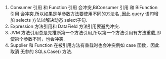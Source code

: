 1. Consumer 引用 和 Function 引用 会冲突,BiConsumer 引用 和 BiFunction 引用 会冲突,所以如果是单参数方法要使用不同的方法名
   ,因此 query 语句增加 selects 方法以解决动态 select子句.
2. Expression 方法引用和 DataField 方法引用要避免冲突.
3. JVM 方法引用总是先推断第一个方法引用,所以第一个方法引用有方法重载,即使第个参数不同，也会冲突.
4. Supplier 和 Function 在被引用方法有重载时也会冲突例如 case 函数，因此取消 无参的 SQLs.Case() 方法.


